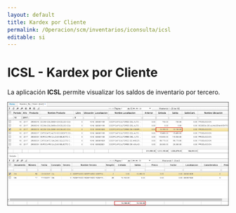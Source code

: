 ```yaml
---
layout: default
title: Kardex por Cliente
permalink: /Operacion/scm/inventarios/iconsulta/icsl
editable: si
---
```


# ICSL - Kardex por Cliente

La aplicación **ICSL** permite visualizar los saldos de inventario por tercero.  

![](icsl.png)
